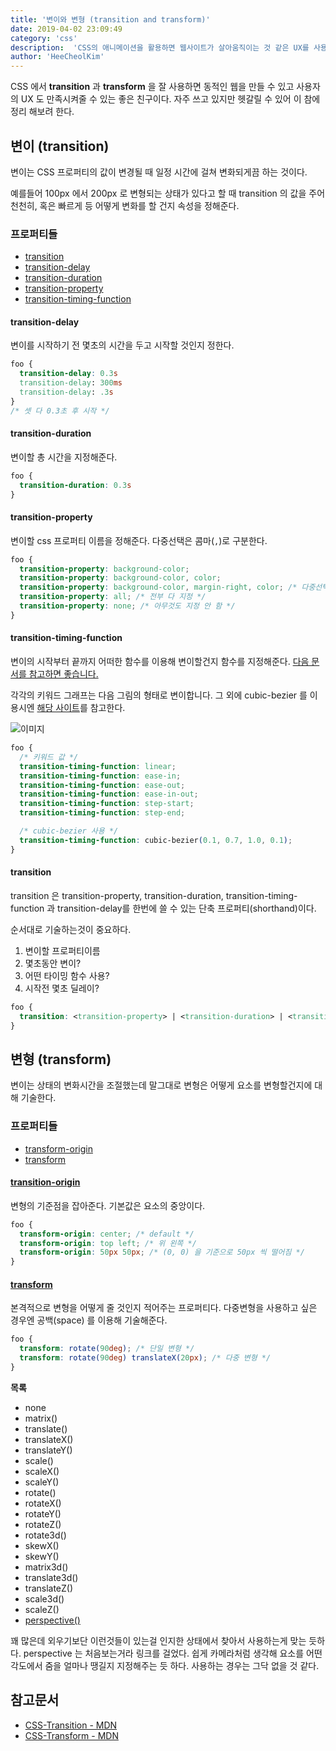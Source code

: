 ```yaml
---
title: '변이와 변형 (transition and transform)'
date: 2019-04-02 23:09:49
category: 'css'
description:  'CSS의 애니메이션을 활용하면 웹사이트가 살아움직이는 것 같은 UX를 사용자에게 제공할 수 있습니다. CSS의 애니메이션에 대해 알아봅니다.'
author: 'HeeCheolKim'
---
```


CSS 에서 **transition** 과 **transform** 을 잘 사용하면 동적인 웹을 만들 수 있고 사용자의 UX 도 만족시켜줄 수 있는 좋은 친구이다. 자주 쓰고 있지만 헷갈릴 수 있어 이 참에 정리 해보려 한다.

## 변이 (transition)

변이는 CSS 프로퍼티의 값이 변경될 때 일정 시간에 걸쳐 변화되게끔 하는 것이다.  

예를들어 100px 에서 200px 로 변형되는 상태가 있다고 할 때 transition 의 값을 주어 천천히, 혹은 빠르게 등 어떻게 변화를 할 건지 속성을 정해준다.

### 프로퍼티들

* [transition](#transition)
* [transition-delay](#transition-delay)
* [transition-duration](#transition-duration)
* [transition-property](#transition-property)
* [transition-timing-function](#transition-timing-function)

#### transition-delay

변이를 시작하기 전 몇초의 시간을 두고 시작할 것인지 정한다.

```css
foo {
  transition-delay: 0.3s
  transition-delay: 300ms
  transition-delay: .3s
}
/* 셋 다 0.3초 후 시작 */
```

#### transition-duration

변이할 총 시간을 지정해준다.

```css
foo {
  transition-duration: 0.3s
}
```

#### transition-property

변이할 css 프로퍼티 이름을 정해준다. 다중선택은 콤마(`,`)로 구분한다.

```css
foo {
  transition-property: background-color;
  transition-property: background-color, color;
  transition-property: background-color, margin-right, color; /* 다중선택 */
  transition-property: all; /* 전부 다 지정 */
  transition-property: none; /* 아무것도 지정 안 함 */
}
```

#### transition-timing-function

변이의 시작부터 끝까지 어떠한 함수를 이용해 변이할건지 함수를 지정해준다. [다음 문서를 참고하면 좋습니다.](https://developer.mozilla.org/en-US/docs/Web/CSS/timing-function)

각각의 키워드 그래프는 다음 그림의 형태로 변이합니다. 그 외에 cubic-bezier 를 이용시엔 [해당 사이트](http://cubic-bezier.com)를 참고한다.

![이미지](https://i.stack.imgur.com/qyvON.png)

```css
foo {
  /* 키워드 값 */
  transition-timing-function: linear;
  transition-timing-function: ease-in;
  transition-timing-function: ease-out;
  transition-timing-function: ease-in-out;
  transition-timing-function: step-start;
  transition-timing-function: step-end;

  /* cubic-bezier 사용 */
  transition-timing-function: cubic-bezier(0.1, 0.7, 1.0, 0.1);
}
```

#### transition

transition 은 transition-property, transition-duration, transition-timing-function 과 transition-delay를 한번에 쓸 수 있는 단축 프로퍼티(shorthand)이다.

순서대로 기술하는것이 중요하다.

1. 변이할 프로퍼티이름
2. 몇초동안 변이?
3. 어떤 타이밍 함수 사용?
4. 시작전 몇초 딜레이?

```css
foo {
  transition: <transition-property> | <transition-duration> | <transition-timing-function> | <transition-delay>
}
```

## 변형 (transform)

변이는 상태의 변화시간을 조절했는데 말그대로 변형은 어떻게 요소를 변형할건지에 대해 기술한다.

### 프로퍼티들

* [transform-origin](#transform-origin)
* [transform](#transform)

#### [transition-origin](https://developer.mozilla.org/ko/docs/Web/CSS/transform-origin)

변형의 기준점을 잡아준다. 기본값은 요소의 중앙이다.

```css
foo {
  transform-origin: center; /* default */
  transform-origin: top left; /* 위 왼쪽 */
  transform-origin: 50px 50px; /* (0, 0) 을 기준으로 50px 씩 떨어짐 */
}
```

#### [transform](https://developer.mozilla.org/ko/docs/Web/CSS/transform)

본격적으로 변형을 어떻게 줄 것인지 적어주는 프로퍼티다. 다중변형을 사용하고 싶은 경우엔 공백(space) 를 이용해 기술해준다.

```css
foo {
  transform: rotate(90deg); /* 단일 변형 */
  transform: rotate(90deg) translateX(20px); /* 다중 변형 */
}
```

**목록**
* none
* matrix()
* translate()
* translateX()
* translateY()
* scale()
* scaleX()
* scaleY()
* rotate()
* rotateX()
* rotateY()
* rotateZ()
* rotate3d()
* skewX()
* skewY()
* matrix3d()
* translate3d()
* translateZ()
* scale3d()
* scaleZ()
* [perspective()](https://developer.mozilla.org/ko/docs/Web/CSS/perspective)

꽤 많은데 외우기보단 이런것들이 있는걸 인지한 상태에서 찾아서 사용하는게 맞는 듯하다. perspective 는 처음보는거라 링크를 걸었다. 쉽게 카메라처럼 생각해 요소를 어떤 각도에서 줌을 얼마나 땡길지 지정해주는 듯 하다. 사용하는 경우는 그닥 없을 것 같다.


## 참고문서

* [CSS-Transition - MDN](https://developer.mozilla.org/ko/docs/Web/CSS/CSS_Transitions/Using_CSS_transitions)
* [CSS-Transform - MDN](https://developer.mozilla.org/ko/docs/Web/CSS/CSS_Transforms/Using_CSS_transforms)

